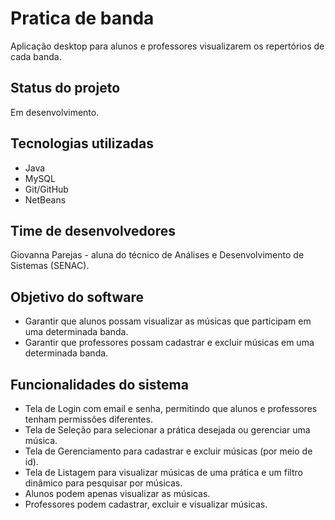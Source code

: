# Pratica de banda
Aplicação desktop para alunos e professores visualizarem os repertórios de cada banda.

## Status do projeto
Em desenvolvimento.

## Tecnologias utilizadas
 - Java
 - MySQL
 - Git/GitHub
 - NetBeans

## Time de desenvolvedores
Giovanna Parejas - aluna do técnico de Análises e Desenvolvimento de Sistemas (SENAC).

## Objetivo do software
- Garantir que alunos possam visualizar as músicas que participam em uma determinada banda.
- Garantir que professores possam cadastrar e excluir músicas em uma determinada banda.

## Funcionalidades do sistema
- Tela de Login com email e senha, permitindo que alunos e professores tenham permissões diferentes.
- Tela de Seleção para selecionar a prática desejada ou gerenciar uma música.
- Tela de Gerenciamento para cadastrar e excluir músicas (por meio de id).
- Tela de Listagem para visualizar músicas de uma prática e um filtro dinâmico para pesquisar por músicas.
- Alunos podem apenas visualizar as músicas.
- Professores podem cadastrar, excluir e visualizar músicas.